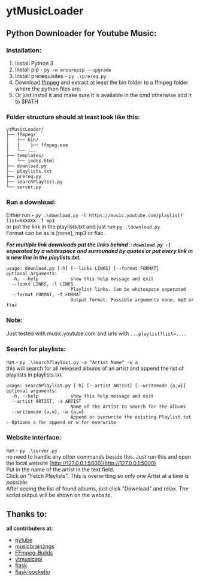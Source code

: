 ﻿# ytMusicLoader
## Python Downloader for  Youtube Music:
### Installation:
1. Install Python 3
1. Install pip - ```py -m ensurepip --upgrade```
1. Install prerequisites - ```py .\prereq.py```
1. Download [ffmpeg](https://github.com/BtbN/FFmpeg-Builds/releases) and extract at least the bin folder to a ffmpeg folder where the python files are.
1. Or just install it and make sure it is available in the cmd otherwise add it to $PATH 

### Folder structure should at least look like this:
```
ytMusicLoader/
├── ffmpeg/
│   ├── bin/
|   |    ├── ffmpeg.exe
│   └── ...
├── templates/
│   └── index.html
├── download.py
├── playlists.txt
├── prereq.py
├── searchPlaylist.py
└── server.py
```


### Run a download:
Either run - ```py .\download.py -l https://music.youtube.com/playlist?list=XXXXXX -f mp3```  
or put the link in the playlists.txt and just run ```py .\download.py```  
Format can be as is [none], mp3 or flac.

**_For multiple link downloads put the links behind```.\download.py -l``` separated by a whitespace and surrounded by quotes or put every link in a new line in the playlists.txt._** 

```
usage: download.py [-h] [--links LINKS] [--format FORMAT]
optional arguments:
  -h, --help            show this help message and exit
  --links LINKS, -l LINKS
                        Playlist links. Can be whitespace seperated
  --format FORMAT, -f FORMAT
                        Output format. Possible arguments none, mp3 or flac
```

### Note:
Just tested with music.youtube.com and urls with ```...playlist?list=....```

### Search for playlists:
run - ```py .\searchPlaylist.py -a "Artist Name" -w a```  
this will search for all released albums of an artist and append the list of playlists in playlists.txt

```
usage: searchPlaylist.py [-h] [--artist ARTIST] [--writemode {a,w}]
optional arguments:
  -h, --help            show this help message and exit
  --artist ARTIST, -a ARTIST
                        Name of the Artist to search for the albums
  --writemode {a,w}, -w {a,w}
                        Append or overwrite the existing Playlist.txt - Options a for append or w for overwrite
```

### Website interface:
run - ```py .\server.py```  
no need to handle any other commands beside this. Just run this and open the local website [http://127.0.0.1:5000](http://127.0.0.1:5000)  
Put in the name of the artist in the text field.  
Click on "Fetch Playlists". This is overwriting so only one Artist at a time is possible.  
After seeing the list of found albums, just click "Download" and relax. The script output will be shown on the website.  

## Thanks to:
**all contributers at:**
* [pytube](https://github.com/pytube/pytube)
* [musicbrainzngs](https://github.com/alastair/python-musicbrainzngs)
* [FFmpeg-Builds](https://github.com/BtbN/FFmpeg-Builds/releases)
* [ytmusicapi](https://github.com/sigma67/ytmusicapi)
* [flask](https://github.com/pallets/flask)
* [flask-socketio](https://github.com/miguelgrinberg/Flask-SocketIO)
